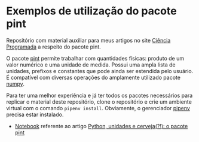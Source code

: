 # Exemplos de utilização do pacote pint

Repositório com material auxiliar para meus artigos no site [Ciência Programada](https://cienciaprogramada.com.br) a respeito do pacote pint.

O pacote [pint](https://pint.readthedocs.io/en/stable/) permite trabalhar com quantidades físicas: produto de um valor numérico e uma unidade de medida. Possui uma ampla lista de unidades, prefixos e constantes que pode ainda ser estendida pelo usuário. É compatível com diversas operações do amplamente utilizado pacote [numpy](https://numpy.org/doc/stable/user/absolute_beginners.html).

Para ter uma melhor experiência e já ter todos os pacotes necessários para replicar o material deste repositório, clone o repositório e crie um ambiente virtual com o comando `pipenv install`. Obviamente, o gerenciador [pipenv](https://github.com/pypa/pipenv) precisa estar instalado.

- [Notebook](https://github.com/Ciencia-Programada/pint-examples/blob/master/pint_introducao.ipynb) referente ao artigo [Python, unidades e cerveja(?!): o pacote pint](https://cienciaprogramada.com.br/2020/09/python-unidades-cerveja-pint/)